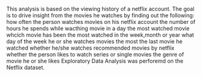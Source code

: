 This analysis is based on the viewing history of a netflix account. The goal is to drive insight from the movies he watches by finding out the following:
how often the person watches movies on his netflix account
the number of hours he spends while wacthing movie in a day 
the most watched movie
whcich movie has been the most watched in the week,month or year
what day of the week he or she watches movies the most
the last movie he watched 
whether he/she watches recommended movies by netflix  
whether the person likes to watch series or single movies 
the genre of movie he or she likes
Exploratory Data Analysis was perforemd on the Netflix dataset.
